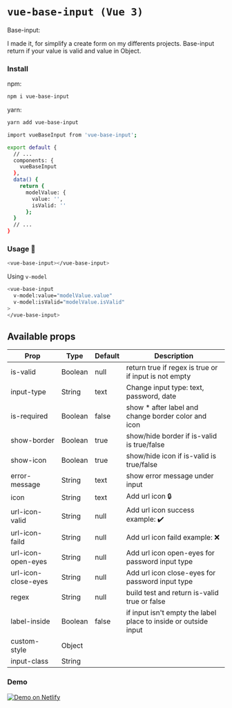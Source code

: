 # `vue-base-input (Vue 3)`

Base-input:

I made it, for simplify a create form on my differents projects.
Base-input return if your value is valid and value in Object.

### Install

npm:
```sh
npm i vue-base-input
```

yarn:
```sh
yarn add vue-base-input
```

```sh
import vueBaseInput from 'vue-base-input';

export default {
  // ...
  components: {
    vueBaseInput
  },
  data() {
    return {
      modelValue: {
        value: '',
        isValid: ''
      };
  }
  // ...
}

```


### Usage 🚀

```sh
<vue-base-input></vue-base-input>
```

Using ```v-model```

```sh
<vue-base-input
  v-model:value="modelValue.value"
  v-model:isValid="modelValue.isValid"
>
</vue-base-input>
```

## Available props

| Prop                          | Type            | Default     | Description                                           |
|-------------------------------|-----------------|-------------|-------------------------------------------------------|
| is-valid                      | Boolean         | null        | return true if regex is true or if input is not empty |
| input-type                    | String          | text        | Change input type: text, password, date               |
| is-required                   | Boolean         | false       | show * after label and change border color and icon   |
| show-border                   | Boolean         | true        | show/hide border if is-valid is true/false            |
| show-icon                     | Boolean         | true        | show/hide icon if is-valid is true/false              |
| error-message                 | String          | text        | show error message under input                        |
| icon                          | String          | text        | Add url icon :lock:                                   |
| url-icon-valid                | String          | null        | Add url icon success example: :heavy_check_mark:      |
| url-icon-faild                | String          | null        | Add url icon faild example: :x:                       |
| url-icon-open-eyes            | String          | null        | Add url icon open-eyes for password input type        |
| url-icon-close-eyes           | String          | null        | Add url icon close-eyes for password input type       |                                          
| regex                         | String          | null        | build test and return is-valid true or false          |
| label-inside                  | Boolean         | false       | if input isn't empty the label place to inside or outside input                                      |
| custom-style                  | Object          |             |                                                       |
| input-class                   | String          |             |                                                       |


### Demo

[![Demo on Netlify](https://www.netlify.com/img/deploy/button.svg)](https://vue-base-input.netlify.app/)

